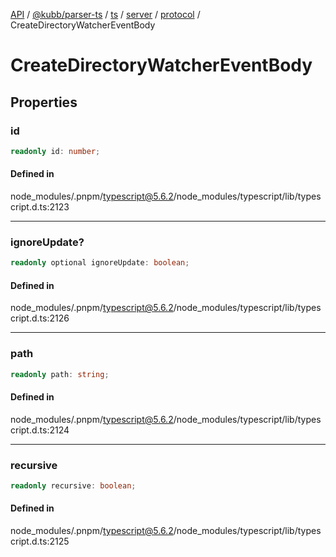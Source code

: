 [API](../../../../../../../../../packages.md) / [@kubb/parser-ts](../../../../../../../index.md) / [ts](../../../../../index.md) / [server](../../../index.md) / [protocol](../index.md) / CreateDirectoryWatcherEventBody

# CreateDirectoryWatcherEventBody

## Properties

### id

```ts
readonly id: number;
```

#### Defined in

node\_modules/.pnpm/typescript@5.6.2/node\_modules/typescript/lib/typescript.d.ts:2123

***

### ignoreUpdate?

```ts
readonly optional ignoreUpdate: boolean;
```

#### Defined in

node\_modules/.pnpm/typescript@5.6.2/node\_modules/typescript/lib/typescript.d.ts:2126

***

### path

```ts
readonly path: string;
```

#### Defined in

node\_modules/.pnpm/typescript@5.6.2/node\_modules/typescript/lib/typescript.d.ts:2124

***

### recursive

```ts
readonly recursive: boolean;
```

#### Defined in

node\_modules/.pnpm/typescript@5.6.2/node\_modules/typescript/lib/typescript.d.ts:2125

